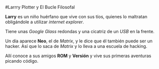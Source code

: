 #Larrry Plotter y El Bucle Filosofal

**Larry** es un niño huérfano que vive con sus tíos, quienes lo maltratan obligándole a utilizar *internet explorer*.

Tiene unas *Google Glass* redondas y una cicatriz de un *USB* en la frente.

Un día aparece **Neo**, el de *Matrix*, y le dice que él también puede ser un hacker. Así que lo saca de *Matrix* y lo lleva a una escuela de hacking. 

Allí conoce a sus amigos **ROM** y **Versión** y vive sus primeras aventuras picando código.


